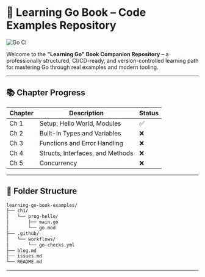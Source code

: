 # 🚀 Learning Go Book – Code Examples Repository

![Go CI](https://github.com/YOUR_USERNAME/learning-go-book-examples/actions/workflows/go-checks.yml/badge.svg)

Welcome to the **"Learning Go" Book Companion Repository** – a professionally structured, CI/CD-ready, and version-controlled learning path for mastering Go through real examples and modern tooling.

---

## 📚 Chapter Progress

| Chapter | Description                        | Status |
|---------|------------------------------------|--------|
| Ch 1    | Setup, Hello World, Modules        | ✅     |
| Ch 2    | Built-in Types and Variables       | ❌     |
| Ch 3    | Functions and Error Handling       | ❌     |
| Ch 4    | Structs, Interfaces, and Methods   | ❌     |
| Ch 5    | Concurrency                        | ❌     |

---

## 📁 Folder Structure

```bash
learning-go-book-examples/
├── ch1/
│   └── prog-hello/
│       ├── main.go
│       └── go.mod
├── .github/
│   └── workflows/
│       └── go-checks.yml
├── blog.md
├── issues.md
└── README.md
```

---
